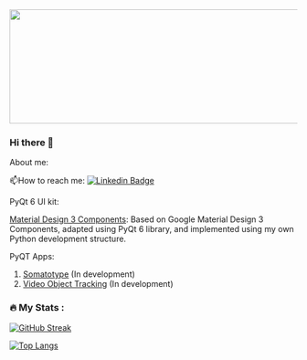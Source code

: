 <div id="header" align="center">
  <img src="https://media.giphy.com/media/pOEbLRT4SwD35IELiQ/giphy.gif" width="800" height="200"/>
</div>




### Hi there 👋



About me:


:mailbox:How to reach me: [![Linkedin Badge](https://img.shields.io/badge/LinkedIn-blue?style=for-the-badge&logo=linkedin&logoColor=white)](https://www.linkedin.com/in/carlos-andr%C3%A9s-wilches-p%C3%A9rez/)

PyQt 6 UI kit:

[Material Design 3 Components](https://github.com/cawilchesp/md3-components): Based on Google Material Design 3 Components, adapted using PyQt 6 library, and implemented using my own Python development structure.

PyQT Apps:

1. [Somatotype](https://github.com/cawilchesp/somatotype-pyqt) (In development)
2. [Video Object Tracking](https://github.com/cawilchesp/video_tracking_pyqt) (In development)



### :fire: My Stats :

[![GitHub Streak](http://github-readme-streak-stats.herokuapp.com?user=cawilchesp&theme=dark&background=000000)](https://git.io/streak-stats)

[![Top Langs](https://github-readme-stats.vercel.app/api/top-langs/?username=cawilchesp&layout=compact&theme=vision-friendly-dark)](https://github.com/anuraghazra/github-readme-stats)


